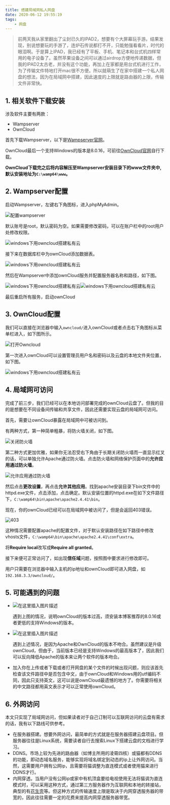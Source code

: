 ```yaml
---
title: 搭建局域网私人网盘
date: 2020-06-12 19:55:19
tags:
    - 网盘
---
```


> 前两天我从家里翻出了尘封已久的IPAD2，想要有个大屏幕玩手游。结果发现，别说想要玩的手游了，连炉石传说都打不开，只能勉强看看片，时代的眼泪啊。于是算上IPAD，我已经有了平板、手机、笔记本和台式机四样常用的电子设备了。虽然苹果设备之间可以通过airdrop方便地传递数据，但我的IPAD2太古老，并没有这个功能，再加上在家都是用台式机进行工作，为了传输文件特地打开mac很不方便。所以就萌生了在家中搭建一个私人网盘的想法，因为在局域网中搭建，因此速度的上限就是路由器的上限，传输文件非常快。

## 1. 相关软件下载安装

涉及软件主要有两款：

- Wampserver
- OwnCloud

首先下载Wampserver，以下是[Wampserver官网](http://www.wampserver.com/en/)。

OwnCloud最后一个支持Windows的版本是8.0.16，可前往[OwnCloud官网](https://owncloud.org/download/older-versions/)自行下载。

**OwnCloud下载完之后将内容解压至Wampserver安装目录下的www文件夹中,默认安装地址为`C:\wamp64\www`。**

## 2. Wampserver配置

启动Wampserver，左键右下角图标，进入phpMyAdmin。

![配置wampserver](https://blogic-1256965470.cos.ap-shanghai.myqcloud.com/blog/配置wampserver.png)

默认账号是root，默认密码为空。如果需要修改密码，可以在账户栏中的root用户处修改权限。

![windows下用owncloud搭建私有云](https://exp-picture.cdn.bcebos.com/988e1c532f6323858153ba22cce833e038725df8.jpg?x-bce-process=image%2Fresize%2Cm_lfit%2Cw_500%2Climit_1)

接下来在数据库栏中为ownCloud添加数据表。

![windows下用owncloud搭建私有云](https://exp-picture.cdn.bcebos.com/506d92f1d8a7263330e19550c02c56ee7a7f44f8.jpg?x-bce-process=image%2Fresize%2Cm_lfit%2Cw_500%2Climit_1)

然后在Wampserver中添加ownCloud服务并配置服务器名称和路径，如下图。

![windows下用owncloud搭建私有云](https://exp-picture.cdn.bcebos.com/cca2552c56ee7b7ffb6b24c66ef4fcf5ef0d41f8.jpg?x-bce-process=image%2Fresize%2Cm_lfit%2Cw_500%2Climit_1)![windows下用owncloud搭建私有云](https://exp-picture.cdn.bcebos.com/e4b5e2f5ee0d3ace29b22ad887e265e7350fbbf8.jpg?x-bce-process=image%2Fresize%2Cm_lfit%2Cw_500%2Climit_1)

最后重启所有服务，启动ownCloud

## 3. OwnCloud配置

我们可以直接在浏览器中输入`owncloud/`进入ownCloud或者点击右下角图标从菜单栏进入，如下图所示。

![打开Owncloud](https://blogic-1256965470.cos.ap-shanghai.myqcloud.com/blog/打开Owncloud.png)

第一次进入ownCloud可以设置管理员用户名和密码以及云盘的本地文件夹位置，如下图。

![windows下用owncloud搭建私有云](https://exp-picture.cdn.bcebos.com/65390a23beb9763eada7e3656ad06de89b61b0f8.jpg?x-bce-process=image%2Fresize%2Cm_lfit%2Cw_500%2Climit_1)

## 4. 局域网可访问

完成了前三步，我们已经可以在本地访问部署完成的ownCloud云盘了。但我的目的是想要在不同设备间传输和共享文件，因此还需要实现云盘的局域网可访问。

首先，需要让ownCloud暴露在局域网中可被访问到。

有两种方式，第一种简单粗暴，将防火墙关闭，如下图。

![关闭防火墙](https://blogic-1256965470.cos.ap-shanghai.myqcloud.com/blog/关闭防火墙.png)

第二种方式更加优雅，如果你无法忍受右下角由于长期关闭防火墙而一直显示红叉的话，可以单独允许Apache通过防火墙。点击防火墙和网络保护页面中的**允许应用通过防火墙**。

![允许应用通过防火墙](https://blogic-1256965470.cos.ap-shanghai.myqcloud.com/blog/允许应用通过防火墙.png)

然后点击**更改设置**，再点击**允许其他应用**。找到apache安装目录下bin文件中的httpd.exe文件，点击添加，点击确定。默认安装位置的httpd.exe在如下文件路径下，`C:\wamp64\bin\apache\apache2.4.41\bin`。

现在，你的ownCloud已经可以在局域网中被访问了，但是会返回403错误。

![403](https://blogic-1256965470.cos.ap-shanghai.myqcloud.com/blog/403.png)

这种情况需要配置apache的配置文件，对于默认安装路径在如下路径中修改vhosts文件，`C:\wamp64\bin\apache\apache2.4.41\conf\extra`。

将**Require local**改写成**Require all granted**。

接下来便可正常访问了，如出现**信任域**问题，按照图中要求进行修改即可。

用户只需要在浏览器中输入主机的ip地址和ownCloud即可进入网盘，如`192.168.3.3/owncloud/`。

## 5. 可能遇到的问题

- ![在这里插入图片描述](https://img-blog.csdnimg.cn/20190607163907636.png?x-oss-process=image/watermark,type_ZmFuZ3poZW5naGVpdGk,shadow_10,text_aHR0cHM6Ly9ibG9nLmNzZG4ubmV0L3FxXzMyMjM5NzY3,size_16,color_FFFFFF,t_70)

  遇到上图的情况，说明ownCloud的版本过高，须安装本博客推荐的8.0.16或者更低的支持Windows的版本。

- ![在这里插入图片描述](https://img-blog.csdnimg.cn/20190607163918495.jpg?x-oss-process=image/watermark,type_ZmFuZ3poZW5naGVpdGk,shadow_10,text_aHR0cHM6Ly9ibG9nLmNzZG4ubmV0L3FxXzMyMjM5NzY3,size_16,color_FFFFFF,t_70)

  遇到上述情况，是因为Apache和OwnCloud的版本不吻合。虽然建议是升级ownCloud，但由于，当前版本已经是支持Windows的最高版本了，因此我们可以反向降低Apache的版本来让两个软件的版本吻合。

- 加入你在上传或者下载或者打开网盘的某个文件的时候出现问题，则应该首先检查该文件路径中是否包含中文，由于ownCloud和Windows用的utf编码不同，因此只支持英文，这可以说是ownCloud最遗憾的地方了。你需要将相关的中文路径都用英文表示才可以正常使用ownCloud。

## 6. 外网访问

本文只实现了局域网访问，但如果读者对于自己订制可以互联网访问的云盘有需求的话，我有以下路线可供参考。

- 在服务器搭建。想要外网访问，最简单的方式就是在服务器搭建云盘项目。但服务器往往是Linux系统，需要读者自行去搜索Linux下搭建云盘的文档进行学习。
- DDNS。市场上较为先进的路由器（如博主所用的凌霄四核）或猫都有DDNS的功能，即动态域名服务，能够实现将域名绑定到动态的ip上让外网访问。当然，这需要用户拥有公网ip，且需要将猫调整为直连模式或者使用猫来进行DDNS才行。
- 内网穿透。当用户没有公网ip或家中有机顶盒要给电视使用无法将猫调为直连模式时，可以采用这种方式，通过第三方服务器作为互联网和本地的转接站，典型的有[花生壳](https://hsk.oray.com/)等。但这种方式的传输速度上限是取决于内网穿透服务器的带宽的，因此往往需要一定的花费来提高内网穿透服务器带宽。


